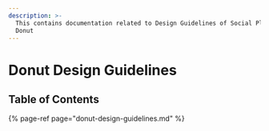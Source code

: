```yaml
---
description: >-
  This contains documentation related to Design Guidelines of Social Platform
  Donut
---
```


# Donut Design Guidelines

## Table of Contents

{% page-ref page="donut-design-guidelines.md" %}

